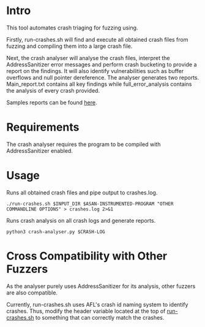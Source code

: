 # Intro
This tool automates crash triaging for fuzzing using.

Firstly, run-crashes.sh will find and execute all obtained crash files from fuzzing and compiling them into a large crash file. 

Next, the crash analyser will analyse the crash files, interpret the AddressSanitizer error messages and perform crash bucketing to provide a report on the findings. It will also identify vulnerabilities such as buffer overflows and null pointer dereference. The analyser generates two reports. Main_report.txt contains all key findings while full_error_analysis contains the analysis of every crash provided. 

Samples reports can be found [here](https://github.com/kinzhong/fuzzing-automation-tools/tree/main/automated-crash-analysis/sample_reports).

# Requirements
The crash analyser requires the program to be compiled with AddressSanitizer enabled.

# Usage
Runs all obtained crash files and pipe output to crashes.log.
```
./run-crashes.sh $INPUT_DIR $ASAN-INSTRUMENTED-PROGRAM "OTHER COMMANDLINE OPTIONS" > crashes.log 2>&1
```

Runs crash analysis on all crash logs and generate reports.
```
python3 crash-analyser.py $CRASH-LOG
```

# Cross Compatibility with Other Fuzzers
As the analyser purely uses AddressSanitizer for its analysis, other fuzzers are also compatible. 

Currently, run-crashes.sh uses AFL's crash id naming system to identify crashes. Thus, modify the header variable located at the top of [run-crashes.sh](https://github.com/kinzhong/fuzzing-automation-tools/blob/main/automated-crash-analysis/run-crashes.sh) to something that can correctly match the crashes. 
